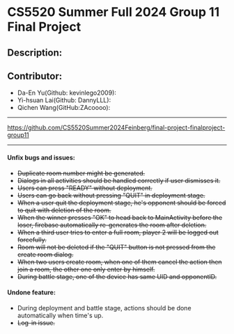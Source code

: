 # CS5520 Summer Full 2024 Group 11 Final Project

## Description:
    

## Contributor: 
- Da-En Yu(Github: kevinlego2009): 
- Yi-hsuan Lai(Github: DannyLLL): 
- Qichen Wang(GitHub:ZAcoooo): 

---
https://github.com/CS5520Summer2024Feinberg/final-project-finalproject-group11

---

#### Unfix bugs and issues:
- ~~Duplicate room number might be generated.~~
- ~~Dialogs in all activities should be handled correctly if user dismisses it.~~
- ~~Users can press "READY" without deployment.~~
- ~~Users can go back without pressing "QUIT" in deployment stage.~~
- ~~When a user quit the deployment stage, he's opponent should be forced to quit with deletion of the room.~~
- ~~When the winner presses "OK" to head back to MainActivity before the loser, firebase automatically re-generates the room after deletion.~~
- ~~When a third user tries to enter a full room, player 2 will be logged out forcefully.~~
- ~~Room will not be deleted if the "QUIT" button is not pressed from the create room dialog.~~
- ~~When two users create room, when one of them cancel the action then join a room, the other one only enter by himself.~~ 
- ~~During battle stage, one of the device has same UID and opponentID.~~


#### Undone feature:
- During deployment and battle stage, actions should be done automatically when time's up.
- ~~Log-in issue.~~

